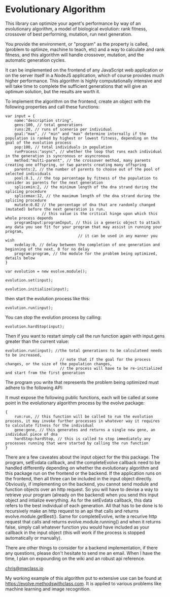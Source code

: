 
#  Evolutionary Algorithm


This library can optimize your agent's performance by way of an evolutionary algorithm, a model of biological evolution: rank fitness, crossover of best performing, mutation, run next generation.

You provide the environment, or "program" as the property is called, (problem to optimze, machine to teach, etc) and a way to calculate and rank fitness, and this algorithm will handle crossover, mutation, and the automatic generation cycles.

It can be implemented on the frontend of any JavaScript web application or on the server itself in a NodeJS application, which of course provides much higher performance. This algorithm is highly computationally intensive and will take time to complete the sufficient generations that will give an optimum solution, but the results are worth it.  

To implement the algorithm on the frontend, create an object with the following properties and call these functions:

	var input = {
		name:"description string",
		gens:100, // total generations
		runs:20, // runs of scenerio per individual
		goal:"max", // "min" and "max" determine internally if the population is ranked by highest or lowest fitness, depending on the goal of the evolution process
		pop:100, // total individuals in population
		runProcess:"async", // whether the loop that runs each individual in the generation is syncronous or asyncronous
		method:"multi-parent", // the crossover method, many parents creating one offspring, or two parents creating many offspring
		parents:2, // the number of parents to choose out of the pool of selected individuals
		pool:0.1, // the top percentage by fitness of the population to consider as parents for the next generation
		splicemin:2, // the minimum length of the dna strand during the splicing procedure
		splicemax:12, // the maximum length of the dna strand during the splicing procedure
		mutate:0.02 // the percentage of dna that are randomly changed (mutated) before the next generation is run. 
					// this value is the critical hinge upon which this whole process depends
		programInput:programInput, // this is a generic object to attach any data you see fit for your program that may assist in running your program, 
									// it can be used in any manner you wish
		evdelay:0, // delay between the completion of one generation and beginning of the next, 0 for no delay 
		program:program, // the module for the problem being optimized, details below
	}

	var evolution = new evolve.module();

	evolution.set(input);

	evolution.initialize(input);

then start the evolution process like this:

	evolution.run(input);


You can stop the evolution process by calling:

	evolution.hardStop(input);


Then if you want to restart simply call the run function again with input.gens greater than the current value:

	evolution.run(input); //the total generations to be calculateed needs to be increased,
							// note that if the goal for the process changes, or the size of the population changes,
							// the process will have to be re-initialized and start from the first generation


The program you write that represents the problem being optimized must adhere to the following API:


It must expose the following public functions, each will be called at some point in the evolutionary algorithm process by the evolve package:

	{
		run:run, // this function will be called to run the evolution process, it may invoke further processes in whatever way it requires to calculate fitness for the individual
		gene:gene, // this generates and returns a single new gene, an individual piece of dna
		hardStop:hardStop, // this is called to stop immediately any processes running that were started by calling the run function
	} 


There are a few caveates about the input object for the this package. The program, setEvdata callback, and the completeEvolve callback need to be handled differently depending on whether the evolutionary algorithm and this package run on the frontend or the backend. If the application runs on the frontend, then all three can be included in the input object directly. Obviously, if implementing on the backend, you cannot send module and function objects over an http request. So you will have to devise a way to retrieve your program (already on the backend) when you send this input object and intialize everything. As for the setEvdata callback, this data refers to the best individual of each generation. All that has to be done is to recursively make an http request to an api that calls and returns evolve.module.getBest(). Same for completeEvolve, write a recurive http request that calls and returns evolve.module.running() and when it returns false, simply call whatever function you would have included as your callback in the input object (this will work if the process is stopped automatically or manually).


There are other things to consider for a backend implementation, if there any questions, please don't hesitate to send me an email. When I have the time, I plan on expounding on the wiki and an robust api reference.


chris@mwclass.io



My working example of this algorithm put to extensive use can be found at https://evolve.methodswithclass.com. It is applied to various problems like machine learning and image recognition. 

